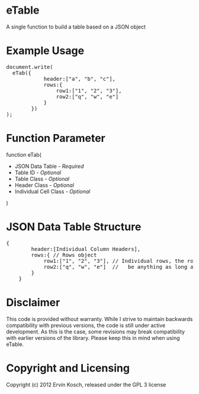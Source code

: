 eTable
======

A single function to build a table based on a JSON object

Example Usage
=====

<pre>
document.write(
  eTab({
			header:["a", "b", "c"],
			rows:{
				row1:["1", "2", "3"],
				row2:["q", "w", "e"]
			}
		})
);
</pre>

Function Parameter
=====
function eTab(
  * JSON Data Table - *Required*
  * Table ID - *Optional*
  * Table Class - *Optional*
  * Header Class - *Optional*
  * Individual Cell Class - *Optional*

)

JSON Data Table Structure
=====
<pre>
{
		header:[Individual Column Headers],
		rows:{ // Rows object
			row1:["1", "2", "3"], // Individual rows, the row names can
			row2:["q", "w", "e"]  //   be anything as long as they unique
		}
	}
</pre>


Disclaimer
=====
This code is provided without warranty. While I strive to maintain backwards compatibility with previous versions, the code is still under active development. As this is the case, some revisions may break compatibility with earlier versions of the library. Please keep this in mind when using eTable.

Copyright and Licensing
======
Copyright (c) 2012 Ervin Kosch, released under the GPL 3 license